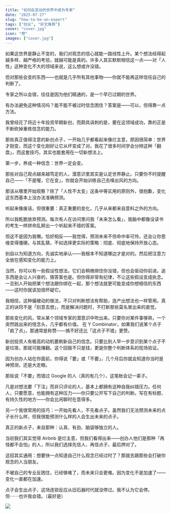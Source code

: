 ```yaml
---
title: "如何在变动的世界中成为专家"
date: "2025-07-27"
slug: "how-to-be-an-expert"
tags: ["创业", "好文推荐"]
cover: "cover.jpg"
icon: "😎"
images: ["cover.jpg"]
---
```

如果这世界是静止不变的，我们对观念的信心就能一路线性上升。某个想法经得起越多样、越严格的考验，就越可能是真的。许多人其实默默相信这一点——对「人性」这种变化不大的领域来说，这么想或许没错。



但对那些会变的东西——也就是几乎所有其他事物——你就不能再这样信任自己的判断了。



专家之所以会错，往往是因为他们精通的，是一个早已过期的世界。



有办法避免这种情况吗？能不能不被过时信念困住？答案是——可以，但得靠一点方法。



我曾经花了将近十年投资早期新创，而颇具讽刺的是，要在这领域成功，靠的正是不断砍掉重练信念的能力。



那些真正值得注意的新创点子，一开始几乎都看起来像烂主意，原因很简单：世界才刚变，而这个变化刚好让它从坏变成了对。我花了很多时间学会分辨这种「翻盘」，而这套技巧，其实也能套用在一切新想法上。



第一步，养成一种信念：世界一定会变。



那些对自己观点越来越笃定的人，潜意识里其实是认定世界静止。只要你不时提醒自己——「不是喔，它在变」，你就会开始训练自己去嗅出风的方向。



那该从哪里开始观察？除了「人性不太变」这条中等实用的原则外，很抱歉，变化这东西基本上没办法准确预测。



听起来像废话，但很重要：真正重要的变化，几乎从来都来自意料之外的方向。



所以我乾脆放弃预测。每次有人在访问里问我「未来怎么看」，我脑中都像没读书的考生一样拼命乱掰出一个听起来不错的答案。



但这不是因为我懒。恰好相反——我觉得，预测未来不但命中率可怜，还会让你思维变得僵硬。与其乱猜，不如选择更实际的策略：彻底、彻底地保持开放心态。



别自以为知道方向，先诚实地承认——我根本不知道哪边才是对的。然后把注意力全放在感知变化的能力上。



当然，你可以有一些假设性想法。它们会稍微绑住你没错，但也会驱动你前进。追东西是会让人兴奋的，猜答案也是。但你得非常有纪律，不让这些假设变成执念。
一旦别人开始把某个想法跟你绑在一起，那个想法就更可能变成你想相信的东西——这时你就该加倍怀疑它。



我相信，这种偏被动的做法，不只对判断想法有帮助，连产出想法也一样管用。真正的诀窍不是「刻意去想」，而是解决问题时，不打断那些莫名冒出来的直觉。



那些变化的风，常从某个领域专家的潜意识中吹出来。只要你对某件事够熟，一个突然跳出来的怪念头，几乎都有价值。
在 Y Combinator，如果我们说某个点子「疯了点」，那通常是称赞——搞不好还比「这点子不错」更赞。



新创投资人有极高的动机要刷新自己的信念。只要比别人早一步意识到某个点子不是垃圾，那就可能赚翻。这个回报不只是钱，更是你整个判断体系的现场验证。



因为创办人站在你面前，你得说「要」或「不要」，几个月后你就会知道你当时是神预测，还是大走眼。



那些说「不要」而错过 Google 的人（真的有几个），这笔帐会记一辈子。



凡是对想法要「下注」而非只评论的人，基本上都拥有这种自我纠错压力。任何人，只要愿意，也能拥有这种压力——你只要公开写下自己的判断。写在有标题、有持久性的地方——你会比闲聊时在意得多。



另一个我很常用的技巧：一开始先看人，不先看点子。虽然我们无法预测未来的点子长什么样，但我很能预测什么样的人会生出未来的点子。



真正的新点子，来自那种：认真、有劲、脑袋够独立的人。



当初我们其实觉得 Airbnb 是烂主意，但我们看得出来——创办人他们是那种「再怪都不会怕」的人，所以我们选择先信人、再信点子，最后押对了。



这招其实通用：想要快一点知道自己什么观念已经过时了？那就去跟那些会打破你观念的人当朋友。



不被自己的专业反困住，已经够难了，而未来只会更难。因为变化不是加速了——变化一直都在加速。



点子会生出点子，这场连锁反应从旧石器时代就没停过。我不认为它会停。
但⋯⋯也许我会错。（最好是）




![](https://prod-files-secure.s3.us-west-2.amazonaws.com/112d0858-5090-4d34-a606-b75eb8d65fd2/46476355-9cf3-4e99-9b7a-3531bc426380/1000202064.png?X-Amz-Algorithm=AWS4-HMAC-SHA256&X-Amz-Content-Sha256=UNSIGNED-PAYLOAD&X-Amz-Credential=ASIAZI2LB4667INGRGDP%2F20251016%2Fus-west-2%2Fs3%2Faws4_request&X-Amz-Date=20251016T064538Z&X-Amz-Expires=3600&X-Amz-Security-Token=IQoJb3JpZ2luX2VjEN7%2F%2F%2F%2F%2F%2F%2F%2F%2F%2FwEaCXVzLXdlc3QtMiJHMEUCIFTi0X0gktp5xOF7D07aoLhQmupH1eiE0IsaPLlI2ulYAiEAs6zms%2BsnwUC3BGlG9eAdffEEh8qFbqnmXV11I83yjpUqiAQIh%2F%2F%2F%2F%2F%2F%2F%2F%2F%2F%2FARAAGgw2Mzc0MjMxODM4MDUiDAibnKgVf8diXyr6LircA%2FdFSV87q4%2Ft%2BBEv%2Bv%2F8LP%2FvZLPEzvhnIZGSQIGsUB%2BkY35Ow8cGSja1OQGpJRhsTYpLtGyue3ya4LjX04JgXOOvArwdDhyrchMWQBEBaP4Zg2z%2BVL3SvI6vg6vnBQ5l0hlt1bJMGrDXel%2FAnrOyNNxm5GQ11IK5iFgFepd%2BOA6nqvC719b5RJV7ysiCE8SFimb8AtIS8qat%2B8XvSboWhhJFDGeNvGjezQ4cmhbW0RoAGz7JS5h6tZ2JnxR%2BlpHm6B8dp1lXFA%2B0g5JpwR3uAHFHMZR7VuTpW9szysaQIUuTKxSdu8Xd71jEQX66WTF8lVMjdIL7dyXRt8hyjc3AXfe9XjJhj8vcgks0e0OR%2BoA6rqZtvtYq50GAlCKhT2t2hSjqrqiJj8YV8e4hn9LzHrNxWcRKnHFWjo3n3auEkhlD8zqe%2FePJXGJlwOYos3hdYimMUcaWkba6uqs2fv68qBsgOeDW2U09Tztg7hpqe%2B8%2BJgRUEw%2BEhXwcjFnGV18l2QWF1l%2Fxaw9hrwMJUraxqZ0ObIYPDZYh1itrfoRIYm%2FflNN%2BTt%2BoE5zsOCcPjfGQM1PH5Mzf%2FXqQ0fW22iIIsNBz1NdoIlPUQNdB3VreH2eMv5DjDChqdIN8m4CyMNeNwscGOqUBB2eXZ5J4DxjAvH5c5RzGzAPegaaCPinlQrFN7ZEEEHSJ%2BBtLj5E2HY1cAOH9TxqkausXXV6tX1OHg74lCFCFEr6pt262zGAFdUkIJqOZGu2%2FRGKthV12%2F9%2BAK2qNheShLOrzCLGeqTgh6JtYHpsbG49eKABkiSqhWllf%2FHi%2BDudZWK5vojAnhbV9eHqFaTYyFo%2B7bv3wnfAaaJBpjx7PZyCp%2BKmY&X-Amz-Signature=1e81cf52d7f7fd775f98d4152bc99f614c0c3a23391f5b593c26a3062898b083&X-Amz-SignedHeaders=host&x-amz-checksum-mode=ENABLED&x-id=GetObject)

